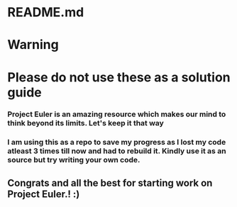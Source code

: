 # README.md

# Warning
# Please do not use these as a solution guide
### Project Euler is an amazing resource which makes our mind to think beyond its limits. Let's keep it that way
### I am using this as a repo to save my progress as I lost my code atleast 3 times till now and had to rebuild it. Kindly use it as an source but try writing your own code.

## Congrats and all the best for starting work on Project Euler.! :)
